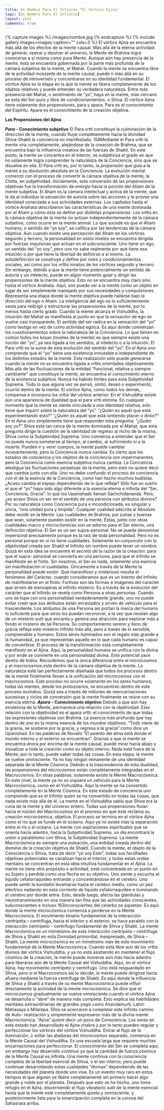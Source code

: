 ```yaml
---
title: Un Nombre Para El Infinito "El Vórtice Ajina"
tags: [Un Nombre Para El Infinito]
layout: post
comments: true
---
```


{% capture images %}
	/images/nombre.jpg
{% endcapture %}
{% include gallery images=images caption="" cols=3 %}
El vórtice Ajina se encuentra más allá de los
efectos de la mente causal. Más allá de la eterna
actividad de generar, operar y disolver el universo, la
Mente de Brahma logra conocerse a sí misma como pura
Mente. Aunque aún hay presencia de la mente, ésta se
encuentra gobernada por la parte más profunda de la
cámara subjetiva de la mente, el Mahat. Cuando la mente
se encuentra libre de la actividad incesante de la mente
causal, puede ir más allá en su proceso de introversión y
concentrarse en su identidad fundamental. El vórtice Ajina
es la etapa en la que la mente se libera completamente
de los objetos relativos y puede entender su verdadera
naturaleza. Entre más presencia del Mahat, o sentimiento
de “yo”, haya en la mente, más cercano se está del Ser
puro y libre de condicionamientos, o Shiva.
El vórtice Ajina tiene solamente dos propensiones,
para y apara. Para es el conocimiento del Espíritu. Apara
es el conocimiento de la creación objetiva.

<strong>Las Propensiones del Ajina</strong>

<strong><em>Para</em> - Conocimiento subjetivo</strong>
El Para vrtti constituye la culminación de la
dirección de la mente, cuando fluye completamente hacia
la divnidad Shiva-Shakti la conciencia no manifestada.
158Mediante el Para vrtti la mente vira completamente,
alejándose de la creación de Brahma, que se encuentra
bajo la influencia creativa de las fuerzas de Shakti. En
este punto, la mente se concentra en el interior, se
subjetiviza al grado en que no solamente logra
comprender la naturaleza de la Conciencia, sino que se
disuelve en ella. El Para vrtti es, por lo tanto, la
propensión que guía a la mente a su disolución absoluta
en la Conciencia.
La evolución mental comenzó con el proceso de
convertir la cámara objetiva de la mente, la Chitta, en
subjetividad. Inicialmente, esta conversión de las
propensiones objetivas fue la transformación de energía
hacia la porción del Aham de la mente subjetiva. El Aham
es la cámara intelectual y activa de la mente, que le da al
individuo la sensación de autoría sobre las acciones y le
provee una identidad conectada a sus actividades
externas. Los capítulos hasta el vórtice Anahata
describieron las características de una mente dominada
por el Aham y cómo ésta se define por distintas
propensiones. Los vrttis en la cámara objetiva de la mente
no actúan independientemente de la cámara subjetiva,
como ocurre en la mente animal. Lo que sucede es que el
Aham humano, o sentido de “yo soy”, se califica por las
tendencias de la cámara objetiva. Aun cuando existe una
percepción del Aham en los vórtices segundo y tercero, la
personalidad en estos niveles se encuentra dirigida por
fuerzas impulsivas que actúan en el subconsciente. Uno
tiene un ego, un sentido del “yo soy”, pero uno no sabe
realmente por qué tiene esa intuición o por qué tiene la
libertad de definirse a sí mismo. La autodefinición se
construye y define por roles y condicionamientos sociales,
así como por los vrttis innatos de los vórtices segundo y
tercero. Sin embargo, debido a que la mente tiene
potencialmente un sentido de autoría y un intelecto,
puede en algún momento guiar y dirigir las propensiones
de la mente objetiva. Esto no se encuentra muy claro sino
hasta el vórtice Anahata. Aquí, uno puede ver a la mente
como un objeto en lugar de ser simplemente manejado
por sus necesidades y compulsiones. Representa una
etapa donde la mente objetiva puede hallarse bajo la
dirección del ego o Aham. La inteligencia del ego es lo
suficientemente vasta para redirigir y estructurar las
propensiones de la mente, por lo menos hasta cierto
grado. Cuando la mente alcanza el Vishuddha, la intuición
del Mahat se manifiesta al punto en que la sensación de
ego se vuelve casi transparente. El sentido del ser radica
en la sensación del “yo” como testigo en vez de como
actividad egóica. Es aquí donde comienzan los
cuestionamientos sobre la naturaleza de la Conciencia.
Lo que tienen en común todos los kosas (niveles de
la mente) es que siempre existe una noción del “yo”, ya
sea ligada a los sentidos, al intelecto o a la intuición. El
Para vrtti es la suma de esta evolución del sentido del
“yo”. En el Ajina uno comprende que el “yo” tiene una
existencia inmutable e independiente de los distintos
estados de la mente. Esta realización sólo puede
generarse cuando la mente no se encuentra ligada a
vrttis orientados objetivamente. Más allá de las
fluctuaciones de la entidad “funcional, relativa y siempre
cambiante” que constituye la mente, se encuentra el
conocimiento eterno de la existencia subjetiva. Nunca ha
habido límites para esta Subjetividad Suprema. Todo lo
que alguna vez se pensó, sintió, deseó o experimentó,
ocurrió dentro de la mente.
El vórtice Ajina, como todos los demás, compensa e
incorpora los vrttis del vórtice anterior. En el Vishuddha
existe aún una apariencia de dualidad que el para vrtti
elimina. En cualquier momento que la mente se sienta
vinculada a una identidad relativa, sólo tiene que inquirir
sobre la naturaleza del “yo”. “¿Quién es aquél que está
experimentando esto?” “¿Quién es aquél que está
sintiendo placer o dolor?” En el Ajina uno simplemente
tiene que responder esta pregunta: “¿Quién soy yo?”
Shiva está tan cerca de la mente dominada por el Mahat,
que esta pregunta dirige la cuestión de la identidad de
regreso al nicho de la misma, Shiva como la Subjetividad
Suprema. Uno comienza a entender que el Ser no puede
nunca someterse al tiempo, al cambio, al sufrimiento ni a
la muerte. Pueden ir y venir cuerpos, la mente puede
cambiar incesantemente, pero la Conciencia nunca
cambia. Es cierto que los estados de conciencia y los
objetos de la conciencia son impermanentes, pero la
Conciencia como esencia subjetiva nunca cambia. La
Conciencia atestigua las fluctuaciones perpetuas de la
mente, pero esto no quiere decir que cambie junto con
ella. Uno no debe confundir el proceso de conciencia con
el de la esencia de la Conciencia, como han hecho
muchos budistas. ¿Acaso cambia el espejo dependiendo
de lo que refleje? Sólo fue un sueño el que el “yo” haya
sido algo diferente a la esencia eterna e infinita del “Ser,
Conciencia, Gracia”: lo que los Upanishads llaman
Sachchidananda.
Pero, ¿es acaso Shiva un ser en el sentido de una
persona con atributos divinos? Por su naturaleza como
Conciencia pura e incondicionada, es singular y única,
“una unidad pura y límpida”. Cualquier cualidad adscrita
al Absoluto debe residir en la Mente. Las cualidades de
Brahma, por justas y buenas que sean, solamente pueden
existir en la mente. Éstas, junto con otras cualidades
macro y microcósmicas son un adorno para el Ser eterno,
una definición objetiva.
El Ser es un ser supra-personal. No se puede
denominar impersonal precisamente porque es la raíz de
toda personalidad. Pero no es personal porque en sí no
tiene cualidades. Solamente en conjunción con la
objetividad creada por Shakti el Infinito sin nombre puede
tener un nombre. Quizá en esta idea se encuentre el
secreto de la razón de la creación: para que el supra-
personal se convierta en una persona, para que el infinito
se manifieste en el finito. Sin nosotros, el Ser es nada,
solamente una esencia sin manifestación ni cualidades.
Únicamente a través de la Mente la personalidad puede
existir. Qué maravilloso y misterioso resulta el fenómeno
del Carácter, cuando consideramos que es un intento del
Infinito de manifestarse en el finito. Furtivas son las
formas e imágenes del carácter que sirven de mensajeras
al infinito misterio. Es a través de la evolución del
carácter que el Infinito se revela como Persona a otras
personas. Cuando uno se topa con una personalidad
verdaderamente grande, uno no puede evitar creer que
sus atributos están enraizados y sirven de vehículo para
el trascendente. Los atributos de una Persona así portan
la marca del humano lo suficiente para que otros los
puedan reconocer, a la vez que revelan algo de un
misterio sutil que encanta y genera una atracción para
explorar más a fondo el misterio de tal Persona. Su
comportamiento sereno y lleno de gracia refleja este
misterio infinito más allá, pero a través de lo sensible,
comprensible y humano. Estos seres iluminados son el
regalo más grande a la humanidad, ya que representan
aquello en lo que cada humano es capaz de convertirse.
El proceso de la transformación está
completamente manifiesto en el Ajina. Aquí, la
personalidad humana se unifica con la divina y por ende
se convierte en una personalidad divina. Este potencial
yace dentro de todos. Recordemos que la única diferencia
entre el microcosmos y el macrocosmos está dentro de la
cámara objetiva de la mente. La naturaleza está tan
perfectamente diseñada que todos los procesos dentro de
la mente finalmente llevan a la unificación del
microcosmos con el macrocosmos. Este proceso no ocurre
solamente en los seres humanos; todas las mentes, desde
los protozoarios, se encuentran dentro de este proceso
evolutivo. Quizá sea a través de millones de
reencarnaciones sucesivas y ciclos de conversión que la
mente finalmente se reúne con su esencia eterna.
<strong><em>Apara</em> - Conocimiento objetivo</strong>
Debido a que aún hay existencia de la Mente,
permanece una relación con la objetividad. Esta relación
con la objetividad es el apara vrtti: el conocimiento de
que todas las expresiones objetivas son Brahma. La
esencia más profunda que hay dentro de uno es la misma
esencia de los mundos objetivos. “Todo viene de la gracia,
se sostiene por la gracia, y regresa a la gracia” como dice
un Upanishad. En las palabras de Novalis “El asiento del
alma está donde el mundo interno y el externo se
encuentran”.
Gracias a que la mente se encuentra ahora por
encima de la mente causal, puede mirar hacia abajo y
visualizar a toda la creación como su objeto interno. Nada
está fuera de la Mente; por lo tanto, puede saber todas
las cosas. En esta etapa, la mente se vuelve omnisciente.
Ya no hay ningún remanente de una identidad separada
de la Mente Cósmica. Debido a la trascendencia de esta
dualidad, las propensiones del microcosmos están
completamente integradas en el Macrocosmos. En otras
palabras, solamente existe la Mente Macrocósmica. En
este nivel, la mente ya no es siquiera un vehículo para la
Mente Macrocósmica, como en el Vishuddha. Aquí la
mente se ha convertido completamente en la Mente
Cósmica. En este estado de conciencia uno comprende
que es el Infinito quien se ha convertido en todas las
cosas, que nada existe más allá de él. La mente en el
Vishuddha sabía que Shiva era la cuna de la mente y del
universo entero. Todas sus propensiones fluían hacia el
núcleo del Macrocosmos en el proceso en que éste
reclama su creación microcósmica, objetiva. El proceso se
termina en el vórtice Ajina como el río que se funde en el
océano. Aquí ya no existe más la separación entre el río y
el océano.
La mente con aspiraciones espirituales que se
orienta hacia adentro, hacia la Subjetividad Suprema, un
día encontrará la unión o paralelismo con Shiva, la
Subjetividad Suprema. La mente Macrocósmica es
siempre una pulsación, una entidad creada dentro del
dominio de la creación objetiva de Shakti. Cuando la
mente, el objeto de la Consciencia o Shiva, trata de decir
“yo soy Esto”, todas sus facultades objetivas potenciales
se canalizan hacia el interior, y todas estas ondas
mentales se concentran en esta idea intuitiva
fundamental en el Ajina. La mente no tiene otro propósito
o actividad, está concentrada en un punto en su Sujeto y
perdida como una flecha en su objetivo. Uno siente y
escucha el líquido cefalorraquídeo entrando y
concentrándose en el cerebro. Uno puede sentir la
kundalini levantarse hasta el cerebro medio, como un pez
eléctrico nadando en esta corriente de líquido
cefalorraquídeo e iluminando el cerebro por donde entra.
Esto, desde luego, afecta las glándulas y
neurotransmisores en una manera tan fina que las
actividades conscientes, subconscientes e incluso
163inconscientes del cererbo se aquietan. Es aquí donde la
mente microcósmica comienza a perderse en la Mente
Macrocósmca. El movimiento binario fundamental de la
interacción centrípeta – centrífuga, hacia el interior y el
exterior, se hace paralelo con la interacción centrípeto –
centrífugo fundamental de Shiva y Shakti.
La mente Macrocósmica es un mimetismo de esta
interacción centrípeta – centrífuga de Shiva y Shakti en
esta Divinidad primordial, inexpresado, de Shiva – Shakti.
La mente microcósmica es un mimetismo más de este
movimiento fundamental de la Mente Macrocósmica.
Cuando está libre aún de los vrttis divinos del vórtice
Vishuddha, y ya no está asistiendo en mantener el flujo
cósmico de la creación, la mente puede moverse aún más
hacia adentro para liberarse aún de la Mente Causal del
Vishuddha. Aquí, en el vórtice Ajina, hay movimiento
centrípeto y centrífugo. Uno está resguardado en Shiva,
pero si el Macrocosmos así lo decide, la mente puede
dirigirse hacia afuera mediante la fuerza centrífuga de
Shakti. Es aquí donde la influencia de Shiva y Shakti a
través de su mente Macrocósmica puede influir
directamente la actividad de la mente microcósmica. Se
dice que el microcosmos gradualmente se vuelve
omnisciente cuando el vórtice Ajina se desarrolla o “abre”
de manera más completa. Esto explica las habilidades
mentales extraordinarias de grandes yogis como
Anandamurti, Lahiri Mahasaya o Milarepa. Ellos se
acercaron a completar este infinito camino de Auto-
realización y simplemente expresaron más de la divina
mente Macrocósmica. “Ajina” quiere decir un poco de
Consciencia. Los seres en este estado han desarrollado el
Ajina chakra y por lo tanto pueden regular y perfeccionar
los vórtices del vórtice Vishuddha.
Entrar al flujo de la iluminación, o soltar las
ataduras del microcosmos separado, comienza en la
Mente Causal del Vishuddha. Es una escuela larga que
requiere muchas encarnaciones para perfeccionar. El
conocimiento del Ser se completa aquí, sin embargo hay
desarrollo continuo ya que la cantidad de fuerza cósmica
de la Mente Causal es infinita. Una mente continua con la
consciencia completa de la libertad esencial de Shiva, o el
ser interno, pero puede continuar desarrollando estas
cualidades “divinas” dependiendo de las necesidades del
planeta donde uno viva. Es un evento muy raro en estos
tiempos el que alguien se libere completamente sin
primero hacer algo grande y noble por el planeta.
Después que esto se ha hecho, uno toma refugio en el
Ajina, discerniendo el flujo vibratorio sutil de la mente
esencial hasta que la mente esté completamente quieta y
omnisciente, y posteriormente lista para la emancipación
completa en la corona del Sahasrara arriba.
